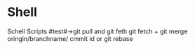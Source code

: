 # Shell
Schell Scripts
#test#->git pull and git feth
git fetch + git merge oringin/branchname/ cmmit id  or git rebase
#
##
